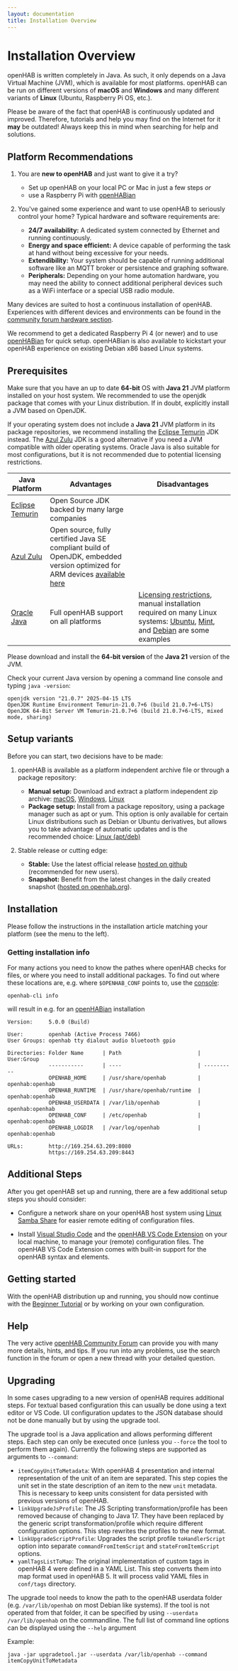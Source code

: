 ```yaml
---
layout: documentation
title: Installation Overview
---
```


# Installation Overview

openHAB is written completely in Java.
As such, it only depends on a Java Virtual Machine (JVM), which is available for most platforms.
openHAB can be run on different versions of **macOS** and **Windows** and many different variants of **Linux** (Ubuntu, Raspberry Pi OS, etc.).

Please be aware of the fact that openHAB is continuously updated and improved.
Therefore, tutorials and help you may find on the Internet for it **may** be outdated!
Always keep this in mind when searching for help and solutions.

## Platform Recommendations

1. You are **new to openHAB** and just want to give it a try?
    - Set up openHAB on your local PC or Mac in just a few steps _or_
    - use a Raspberry Pi with [openHABian](openhabian.html)

1. You've gained some experience and want to use openHAB to seriously control your home?
    Typical hardware and software requirements are:
    - **24/7 availability:** A dedicated system connected by Ethernet and running continuously.
    - **Energy and space efficient:** A device capable of performing the task at hand without being excessive for your needs.
    - **Extendibility:** Your system should be capable of running additional software like an MQTT broker or persistence and graphing software.
    - **Peripherals:** Depending on your home automation hardware, you may need the ability to connect additional peripheral devices such as a WiFi interface or a special USB radio module.

Many devices are suited to host a continuous installation of openHAB.
Experiences with different devices and environments can be found in the [community forum hardware section](https://community.openhab.org/c/hardware/server).

We recommend to get a dedicated Raspberry Pi 4 (or newer) and to use [openHABian](openhabian.html) for quick setup.
openHABian is also available to kickstart your openHAB experience on existing Debian x86 based Linux systems.

## Prerequisites

Make sure that you have an up to date **64-bit** OS with **Java 21** JVM platform installed on your host system.
We recommended to use the openjdk package that comes with your Linux distribution.
If in doubt, explicitly install a JVM based on OpenJDK.

If your operating system does not include a **Java 21** JVM platform in its package repositories, we recommend installing the [Eclipse Temurin](https://adoptium.net/temurin/releases/?os=any&arch=any&version=21) JDK instead.
The [Azul Zulu](https://www.azul.com/downloads/?version=java-21-lts&package=jdk#zulu) JDK is a good alternative if you need a JVM compatible with older operating systems.
Oracle Java is also suitable for most configurations, but it is not recommended due to potential licensing restrictions.

| Java Platform                                                                        | Advantages                                                                                                                                                         | Disadvantages                                                                                                                                                                                                                                                                                                 |
|--------------------------------------------------------------------------------------|--------------------------------------------------------------------------------------------------------------------------------------------------------------------|---------------------------------------------------------------------------------------------------------------------------------------------------------------------------------------------------------------------------------------------------------------------------------------------------------------|
| [Eclipse Temurin](https://adoptium.net/temurin/releases/?os=any&arch=any&version=21) | Open Source JDK backed by many large companies                                                                                                                     |                                                                                                                                                                                                                                                                                                               |
| [Azul Zulu](https://www.azul.com/downloads/?version=java-21-lts&package=jdk#zulu)    | Open source, fully certified Java SE compliant build of OpenJDK, embedded version optimized for ARM devices [available here](https://www.azul.com/downloads/#zulu) |                                                                                                                                                                                                                                                                                                               |
| [Oracle Java](https://java.com/en/)                                                  | Full openHAB support on all platforms                                                                                                                              | [Licensing restrictions](https://www.infoq.com/news/2016/03/docker-java/), manual installation required on many Linux systems: [Ubuntu](https://help.ubuntu.com/community/Java), [Mint](https://community.linuxmint.com/tutorial/view/1091), and [Debian](https://wiki.debian.org/Java/Sun) are some examples |

Please download and install the **64-bit version** of the **Java 21** version of the JVM.

Check your current Java version by opening a command line console and typing `java -version`:

```text
openjdk version "21.0.7" 2025-04-15 LTS
OpenJDK Runtime Environment Temurin-21.0.7+6 (build 21.0.7+6-LTS)
OpenJDK 64-Bit Server VM Temurin-21.0.7+6 (build 21.0.7+6-LTS, mixed mode, sharing)
```

## Setup variants

Before you can start, two decisions have to be made:

1. openHAB is available as a platform independent archive file or through a package repository:
    - **Manual setup:** Download and extract a platform independent zip archive: [macOS](macos.html), [Windows](windows.html), [Linux](linux.html#manual-installation)
    - **Package setup:** Install from a package repository, using a package manager such as apt or yum.
    This option is only available for certain Linux distributions such as Debian or Ubuntu derivatives, but allows you to take advantage of automatic updates and is the recommended choice: [Linux (apt/deb)](linux.html#package-repository-installation)

1. Stable release or cutting edge:
    - **Stable:** Use the latest official release [hosted on github](https://github.com/openhab/openhab-distro/releases/) (recommended for new users).
    - **Snapshot:** Benefit from the latest changes in the daily created snapshot ([hosted on openhab.org](https://ci.openhab.org/)).

## Installation

Please follow the instructions in the installation article matching your platform (see the menu to the left).

### Getting installation info

For many actions you need to know the pathes where openHAB checks for files, or where you need to install additional packages.
To find out where these locations are, e.g. where `$OPENHAB_CONF` points to, use the [console](https://www.openhab.org/docs/administration/console.html):

```shell
openhab-cli info
```

will result in e.g. for an [openHABian](https://www.openhab.org/docs/installation/openhabian.html) installation

```shell
Version:     5.0.0 (Build)

User:        openhab (Active Process 7466)
User Groups: openhab tty dialout audio bluetooth gpio

Directories: Folder Name      | Path                        | User:Group
             -----------      | ----                        | ----------
             OPENHAB_HOME     | /usr/share/openhab          | openhab:openhab
             OPENHAB_RUNTIME  | /usr/share/openhab/runtime  | openhab:openhab
             OPENHAB_USERDATA | /var/lib/openhab            | openhab:openhab
             OPENHAB_CONF     | /etc/openhab                | openhab:openhab
             OPENHAB_LOGDIR   | /var/log/openhab            | openhab:openhab

URLs:        http://169.254.63.209:8080
             https://169.254.63.209:8443
```

## Additional Steps

After you get openHAB set up and running, there are a few additional setup steps you should consider:

- Configure a network share on your openHAB host system using [Linux Samba Share](linux.html#network-sharing) for easier remote editing of configuration files.

- Install [Visual Studio Code](https://code.visualstudio.com/Download) and the [openHAB VS Code Extension]({{base}}/configuration/editors.html#openhab-vs-code-extension) on your local machine, to manage your (remote) configuration files.
    The openHAB VS Code Extension comes with built-in support for the openHAB syntax and elements.

## Getting started

With the openHAB distribution up and running, you should now continue with
the [Beginner Tutorial]({{base}}/tutorial)
or by working on your own configuration.

## Help

The very active [openHAB Community Forum](https://community.openhab.org) can provide you with many more details, hints, and tips.
If you run into any problems, use the search function in the forum or open a new thread with your detailed question.

## Upgrading

In some cases upgrading to a new version of openHAB requires additional steps.
For textual based configuration this can usually be done using a text editor or VS Code.
UI configuration updates to the JSON database should not be done manually but by using the upgrade tool.

The upgrade tool is a Java application and allows performing different steps.
Each step can only be executed once (unless you `--force` the tool to perform them again).
Currently the following steps are supported as arguments to `--command`:

- `itemCopyUnitToMetadata`: With openHAB 4 presentation and internal representation of the unit of an item are separated.
This step copies the unit set in the state description of an item to the new `unit` metadata.
This is necessary to keep units consistent for data persisted with previous versions of openHAB.
- `linkUpgradeJsProfile`: The JS Scripting transformation/profile has been removed because of changing to Java 17.
They have been replaced by the generic script transformation/profile which require different configuration options.
This step rewrites the profiles to the new format.
- `linkUpgradeScriptProfile`: Upgrades the script profile `toHandlerScript` option into separate `commandFromItemScript` and `stateFromItemScript` options.
- `yamlTagsListToMap`: The original implementation of custom tags in openHAB 4 were defined in a YAML List. This step converts them into map format used in openHAB 5. It will process valid YAML files in `conf/tags` directory.

The upgrade tool needs to know the path to the openHAB userdata folder (e.g. `/var/lib/openhab` on most Debian like systems).
If the tool is not operated from that folder, it can be specified by using `--userdata /var/lib/openhab` on the commandline.
The full list of command line options can be displayed using the `--help` argument

Example:

```shell
java -jar upgradetool.jar --userdata /var/lib/openhab --command itemCopyUnitToMetadata
```
